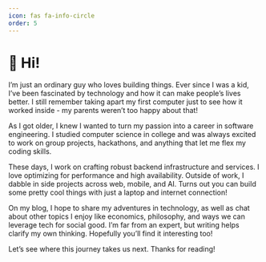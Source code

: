```yaml
---
icon: fas fa-info-circle
order: 5
---
```


# 👋 Hi!

I’m just an ordinary guy who loves building things. Ever since I was a kid, I’ve been fascinated by technology and how it can make people’s lives better. I still remember taking apart my first computer just to see how it worked inside - my parents weren’t too happy about that!

As I got older, I knew I wanted to turn my passion into a career in software engineering. I studied computer science in college and was always excited to work on group projects, hackathons, and anything that let me flex my coding skills.

These days, I work on crafting robust backend infrastructure and services. I love optimizing for performance and high availability. Outside of work, I dabble in side projects across web, mobile, and AI. Turns out you can build some pretty cool things with just a laptop and internet connection!

On my blog, I hope to share my adventures in technology, as well as chat about other topics I enjoy like economics, philosophy, and ways we can leverage tech for social good. I’m far from an expert, but writing helps clarify my own thinking. Hopefully you’ll find it interesting too!

Let’s see where this journey takes us next. Thanks for reading!